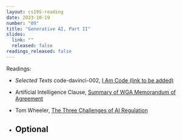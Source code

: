 ```yaml
---
layout: cs195-reading
date: 2023-10-19
number: "09"
title: "Generative AI, Part II"
slides:
  link: ""
  released: false
readings_released: false
---
```


Readings:

- <em>Selected Texts</em> code-davinci-002, [I Am Code (link to be added)](https://www.google.com/url?sa=t&rct=j&q=&esrc=s&source=web&cd=&cad=rja&uact=8&ved=2ahUKEwiToIGXvPuBAxXtPUQIHWDvBTkQwqsBegQICBAB&url=https%3A%2F%2Fwww.youtube.com%2Fwatch%3Fv%3DdQw4w9WgXcQ&usg=AOvVaw0aHtehaphMhOCAkCydRLZU&opi=89978449) 
- Artificial Intelligence Clause, [Summary of WGA Memorandum of Agreement](https://www.wgacontract2023.org/the-campaign/summary-of-the-2023-wga-mba)
- Tom Wheeler, [The Three Challenges of AI Regulation](https://www.brookings.edu/articles/the-three-challenges-of-ai-regulation/)
  
- **Optional** 
  - 
